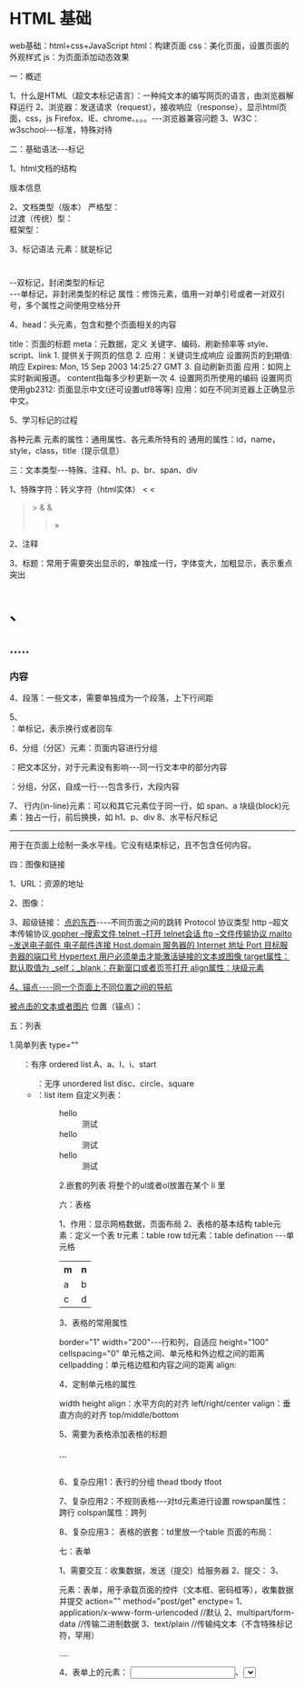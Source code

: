 HTML 基础
===
web基础：html+css+JavaScript
html：构建页面
css：美化页面，设置页面的外观样式
js：为页面添加动态效果

一：概述

1、什么是HTML（超文本标记语言）：一种纯文本的编写网页的语言，由浏览器解释运行
2、浏览器：发送请求（request），接收响应（response），显示html页面，css，js
                    Firefox、IE、chrome、。。。---浏览器兼容问题
3、W3C：w3school---标准，特殊对待


二：基础语法---标记

1、html文档的结构

版本信息
<html>
<head></head>
<body></body>
</html>

2、文档类型（版本）
严格型：<br />
过渡（传统）型：<br>
框架型：

3、标记语法
元素：就是标记
<h1></h1>--双标记，封闭类型的标记
<br/>---单标记，非封闭类型的标记
属性：修饰元素，值用一对单引号或者一对双引号，多个属性之间使用空格分开

4、head：头元素，包含和整个页面相关的内容

title：页面的标题
meta：元数据，定义 关键字、编码、刷新频率等
style、script、link
      1. 提供关于网页的信息 
        <META NAME="Generator" CONTENT="EditPlus">
        <META NAME="Author" CONTENT="daillo"> <!--获得文档的作者名称-->
        <META NAME="Keywords" CONTENT="jdbc,oracle"> <!--关键字，给搜索引擎用的，已过时-->
        <META NAME="Description" CONTENT="noting Book"> <!--对网页的描述-->
      2. 应用：关键词生成响应
        <META http-equiv="Expires" content="Mon, 15 Sep 2003 14:25:27 GMT">
          设置网页的到期值:响应 Expires: Mon, 15 Sep 2003 14:25:27 GMT
      3. 自动刷新页面
        <META http-equiv="Refresh" content="10; url=http://yourlink">
          应用：如网上实时新闻报道。 content指每多少秒更新一次
      4. 设置网页所使用的编码
        <META http-equiv="Content-Type" content="text/html; charset=gb2312">
          设置网页使用gb2312: 页面显示中文(还可设置utf8等等) 应用：如在不同浏览器上正确显示中文。

5、学习标记的过程

各种元素
元素的属性：通用属性、各元素所特有的
通用的属性：id，name，style，class，title（提示信息）
<p class="sss" >

三：文本类型---特殊、注释、h1、p、br、span、div

1、特殊字符：转义字符（html实体）
< &lt;
> &gt;
& &amp;
>> &raquo;

2、注释
<!-- 被注释掉的内容 -->

3、标题：常用于需要突出显示的，单独成一行，字体变大，加粗显示，表示重点突出

<h1>、<h2>.....
<h3 align="center/left/right">内容</h3>

4、段落：一些文本，需要单独成为一个段落，上下行间距
<p></p>

5、<br />：单标记，表示换行或者回车

6、分组（分区）元素：页面内容进行分组

<span style="color:red;font-size:20pt;"></span>：把文本区分，对于元素没有影响---同一行文本中的部分内容
<div></div>：分组，分区，自成一行---包含多行，大段内容

7、 行内(in-line)元素：可以和其它元素位于同一行，如 span、a
          块级(block)元素：独占一行，前后换换，如 h1、p、div
8、水平标尺标记 <HR> 用于在页面上绘制一条水平线。它没有结束标记，且不包含任何内容。


四：图像和链接

1、URL：资源的地址

2、图像：<img src="" />

3、超级链接： <a href="protocol://host.domain:port/path/filename" target="_blank">点的东西</a>----不同页面之间的跳转
    Protocol 协议类型 
       http –超文本传输协议<a href="http://127.0.0.1:8080/shopcart/index.html">
       gopher –搜索文件
       telnet –打开 telnet会话
       ftp –文件传输协议
       mailto –发送电子邮件 <A HREF="mailto:daillow@gmail.com">电子邮件连接
    Host.domain 服务器的 Internet 地址
    Port 目标服务器的端口号
    Hypertext 用户必须单击才能激活链接的文本或图像
    target属性：默认取值为 _self；_blank：在新窗口或者页签打开
    align属性：块级元素

4、锚点----同一个页面上不同位置之间的导航

被点击的<a href=“#t1/t2”>文本或者图片</a>
位置（锚点）：<a name="t1"></a>
<a name="t2"></a>


五：列表

1.简单列表
type=""
<ol>：有序 ordered list
    A、a、l、i、start  
<ul>：无序 unordered list
    disc、circle、square
<li>：list item
自定义列表：<dl><dt><dd>
    <dl>
               <dt>hello</dt>
                    <dd>测试</dd>
               <dt>hello</dt>
                    <dd>测试</dd>
               <dt>hello</dt>
                    <dd>测试</dd>
    </dl>

2.嵌套的列表
将整个的ul或者ol放置在某个 li 里

六：表格

1、作用：显示网格数据，页面布局
2、表格的基本结构
table元素：定义一个表
tr元素：table row
td元素：table defination ---单元格
<table>
<tr>
<th>m</th>
 <th>n</th>
<tr>
<td>a</td>
<td>b</td>
</tr>
<tr>
<td>c</td>
<td>d</td>
</tr>
</table>

3、表格的常用属性

border="1"
width="200"---行和列，自适应
height="100"
cellspacing="0" 单元格之间、单元格和外边框之间的距离
cellpadding：单元格边框和内容之间的距离
align:

4、定制单元格的属性

width
height
align：水平方向的对齐 left/right/center
valign：垂直方向的对齐 top/middle/bottom

5、需要为表格添加表格的标题
<table>
<caption>...</caption>
</table>


6、复杂应用1：表行的分组
thead
tbody
tfoot


7、复杂应用2：不规则表格---对td元素进行设置
rowspan属性：跨行
colspan属性：跨列

<td rowspan=""
<td colspan=""


8、复杂应用3：
表格的嵌套：td里放一个table
页面的布局：


七：表单

1、需要交互：收集数据，发送（提交）给服务器
2、提交：
3、<form>元素：表单，用于承载页面的控件（文本框、密码框等），收集数据并提交
action=""
method="post/get"
enctype=
  1、application/x-www-form-urlencoded  //默认
  2、multipart/form-data  //传输二进制数据
  3、text/plain  //传输纯文本（不含特殊标记符，罕用）
<form action="a.jsp" method="post">
....
</form>

4、表单上的元素：
    <input>、<select>、<textarea>
    <label>控制标签
    <fieldset>定义域
    <legend>域的标题
    <select>选择列表
    <optgroup>选项组
    <option>下拉列表选项
    <button>
5、input 元素：输入框
type="text"：单行文本框
type="password"：密码框，使用掩码来显示文本
type="radio"：单选框
type="checkbox"：多选框
type="submit"：提交按钮
type="reset"：重置按钮
type="file"：文件选择框
type="hidden"：隐藏域，页面上不显示----用来记载那些不需要在页面上显示的关键数据，比如id、页码

5、input元素的属性
value：定义值
name：
定义了name属性的控件，value发生提交
为单选框，将多个单选框分为一组，实现互斥的效果
readonly：只读
checked：开关
maxlength

6、label元素：将文本和其它控件关联起来
for属性的值等于某个元素的id的值

7、select：下拉选择框、列表选择框（size=""）
        option元素：选项
属性：value，selected（默认被选中）


8、textarea：多行文本框

9、   fieldset：将控件分组，主要用于页面显示效果
        legend：定义组的提示标题信息
框架(frame) //现在已经不使用
框架将 Web 浏览器分成多个不同的区域，每个区域都可以显示独立、可滚动的页面。达到多个视图的效果。
框架集标签：<frameset>
常用标签：noresize固定框架大小 cols列 rows行
    <FRAMESET Rows Cols> 创建框架。 Rows分行；Cols分列。行列都分窗口时需要嵌套
    <frameset cols="20%,*,20%"> 分割左中右三个框架；将左边和右边框架分割大小为20%；其余的自动调整
    <frameset rows="20%,*"> 上下分割,将上面框架分割大小为20%；下面框架的大小浏览器会自动调整
    <FRAME src="x.html"> 在 FRAMESET 元素内指定单个框架。 属性有Name、Src、Noresize、
        Scrolling=yes|no、 Frameborder、Marginwidth、Marginheight
    <NOFRAMES> 对那些不支持 FRAMESET 的浏览器使用的 HTML。 定义不出现分割窗口的文字
    内联框架：<IFRAME src="xxx.html"> 内嵌框架，不需要 frameset ，随处可用。
        属性:Name,Width,Height,scrolling=auto,frameborder



HTML 语法大全！ 

********* HTML 对象(Object) ************ 

<!DOCTYPE> 指定了 HTML 文档遵循的文档类型定义(DTD)。 
<!-- ... --> 批注 
<a> 标明超链接的起始或目的位置。 
<A HREF TARGET> 指定超级链接的分割窗口 
<A HREF=#锚的名称> 指定锚名称的超级链接 
<A HREF> 指定超级链接 
<A NAME=锚的名称> 被连结点的名称 
<acronym> 标明缩写词。 
<address> 特定信息，如地址、签名、作者、此文档的原创者。 
<applet> 在页面上放置可执行内容。 
<area> 定义一个客户端图像映射中一个超级链接区域的形状、坐标和关联 URL。 
<attribute> 以对象的形式代表了 HTML 元素的标签属性或属性。 
<B> 指定文本应以粗体渲染。 
<base> 指定一个显示 URL 用于解析对于外部源的链接和引用，如图像和样式表。 
<baseFont> 设置渲染文本时作为缺省字体的基础字体值。 
<bdo> 允许作者为选定文本片断禁用双向法则。 
<bgSound SRC> 允许页面带有背景声音或创建音轨。 
<big> 指定内含文本要以比当前字体稍大的字体显示。 
<BLINK> 闪烁的文字 
<blockquote> 显示文档中的引用文本。用于较长的引用且显示为缩进式段落。 
<body> 指定文档主体的开始和结束。 
<br> 插入一个换行符。 
<button> 按钮。与<input type="submit">效果相同，而不是<input type="button"> 
<caption> 指定表格的简要描述。 设定表格标题 
<CENTER> 向中对齐 
<cite> 用斜体显示标明引言。 
<clientInformation> 包含关于 Web 浏览器的信息。 
<clipboardData> 提供了对于预定义的剪贴板格式的访问，以便在编辑操作中使用。 
<code> 指定代码范例。 用于列出一段程序代码 
<col> 指定基于列的表格缺省属性。 
<colGroup> 指定表格中一列或一组列的缺省属性。 
<comment> 加上不可见的注释。 
<currentStyle> 代表了在全局样式表、内嵌样式和 HTML 标签属性中指定的对象格式和样式。 
<custom> 代表了一个用户自定义元素。 
<dataTransfer> 提供了对于预定义的剪贴板格式的访问，以便在拖曳操作中使用。 
<dd> 在定义列表中表明定义。定义通常在定义列表中缩进。 设定定义列表的项目解说 
<defaults> 编程设定元素行为的缺省属性。 
<del> 表明文本已经从文档中删除。 
<dfn> 表明术语的定义实例。 显示"定义"文字 
<dir> 引起目录列表。 列表文字卷标 
<div> 指定渲染 HTML 的容器。 文本块标志，可以定义跨段落的内容块 
<dl> 引起定义列表。 设定定义列表的卷标 
<document> 代表给定浏览器窗口中的 HTML 文档。 
<dt> 在定义列表中表明定义术语。 设定定义列表的项目 
<em> 强调文本，通常以斜体渲染。 
<embed> 允许嵌入任何文档。 
<event> 代表事件状态，如事件发生的元素，键盘状态，鼠标位置和鼠标按钮状态。 
<external> 允许访问由 Microsoft? Internet Explorer 浏览器组件宿主应用程序提供的附加对象模型。 
<fieldSet> 在字段集包含的文本和其它元素外面绘制一个方框。 
<font> 指定用于渲染所包含文本的新字体(face)、大小和颜色。 
<form action=> 指定所包含控件在表单中起作用。(ACTION 设定互动式窗体的处理方式；METHOD 设定资料传送方式) 
<frame> 在 FRAMESET 元素内指定单个框架。 
<frame MARGINHEIGHT> 设定窗口的上下边界 
<frame MARGINWIDTH> 设定窗口的左右边界 
<frame NAME> 为分割窗口命名 
<frame NORESIZE> 锁住分割窗口的大小 
<frame SCROLLING> 设定分割窗口的滚动条 
<frame SRC> 将 HTML 文件加入窗口 
<frameSet> 指定一个框架集，用于组织多个框架和嵌套框架集。 
(COLS将窗口分割成左右的子窗口；ROWS将窗口分割成上下的子窗口) 
<H1>~<H6> 标题标记，可显示六种大小的标题(1最大，6最小) 
<head> 提供了关于文档的无序信息集合。 标示文件信息 
<history> 包含了用户已浏览的 URL 的信息。 
<hn> 以标题样式渲染文本。 
<hr> 绘制水平线。 (有属性noshade; size,width,color,align；没结束标志) 
<html> 表明文档包含 HTML 元素。 
<HTML 注释> 避免任何内含文本或 HTML 源代码被处理并在浏览器窗口中显示。 
<i> 指定文本应以斜体渲染，若可用的话。 
<iframe> 创建内嵌浮动框架。 
<img> 在文档中嵌入图像或视频剪辑。 
<IMG ALT> 为你的图形影像加注(还有属性ALIGN,WIDTH,) 
<IMG DYNSRC LOOP> 加入影片 
<IMG HSPACE> 插入图片并预设图形的左右边界 
<IMG LOWSRC> 预载图片功能 
<IMG SRC BORDER> 设定图片边界 
<IMG SRC> 插入图片 
<IMG VSPACE> 插入图片并预设图形的上下边界 
<implementation> 包含了关于对象支持的模块信息。 
<IMPORT> 从元素行为中导入标签定义。 
<INPUT TYPE NAME value> 创建各种表单输入控件。 在窗体中加入输入字段 
<input type=button> 创建按钮控件。 
<input type=checkbox> 创建复选框控件。 
<input type=file> 创建文件上载控件，该控件带有一个文本框和一个浏览按钮。 
<input type=hidden> 传输关于客户/服务器交互的状态信息。 
<input type=image> 创建一个图像控件，该控件单击后将导致表单立即被提交。 
<input type=password> 创建与 type=text 类似的单行文本输入控件，不过其中并不显示用户输入的内容。 
<input type=radio> 创建单选钮控件。 
<input type=reset> 创建一个按钮，该按钮单击后将重置表单控件为其缺省值。 
<input type=submit> 创建一个按钮，该按钮单击后将提交表单。 
<input type=text> 创建一个单行的文本输入控件。 
<ins> 指定被插入到文档中的文本。 
<isIndex> 使浏览器显示一个对话框，提示用户输入单行文本。 定义查询、搜索用 
<kbd> 以固定宽度和字体渲染文本。 
<label> 为页面上的其它元素指定标签。 
<legend> 在 fieldSet 对象绘制的方框内插入一个标题。 
<LI TYPE="square"> 引起列表中的一个项目。 
<link> 允许当前文档和外部文档之间建立连接。 
<listing> 以固定字体渲染文本。 
<location> 包含关于当前 URL 的信息。 
<map> 包含客户端图像映射的坐标数据。 
<marquee> 创建一个滚动的文本字幕。 跑马灯效果 
<menu> 创建一个项目的无序列表。 条列文字卷标 
<meta> 向服务器和客户端传达关于文档的隐藏信息。 
<META NAME="REFRESH" CONTENT URL> 自动更新文件内容 
<MULTIPLE> 可同时选择多项的列表栏 
<namespace> 向文档中动态导入一个元素行为。 
<navigator> 包含关于 Web 浏览器的信息。 
<nextID> 创建编辑软件可以读取的唯一标识符。 
<noBR> 不换行渲染文本。 
<noFrames> 包含对于那些不支持 FRAMESET 元素的浏览器使用的 HTML。 定义不出现分割窗口的文字 
<noScript> 指定要在不支持脚本的浏览器显示的 HTML。 
<object> 向 HTML 页面中插入对象。 
<OL TYPE="a/A/i/I"> 绘制文本的编号列表。 
(内嵌<li>)(指定符号a/A用字母标顺序，i/I用希腊字母标示顺序，填数字可用数字标示) 
<optGroup> 允许作者对 select 元素中的选项进行逻辑分组。 
<option> 引起 SELECT 元素中的一个选项。 
<p> 引起一段。 
<page> 代表 styleSheet 中的一条 @page 规则。 
<param> 设置 APPLET、EMBED 或 OBJECT 元素的属性初始值。 
<PERSON> 显示人名 
<plainText> 以固定和宽度字体渲染文本，不处理标签。 
<popup> 一种特殊的顶层窗口，主要用于出现在应用程序主窗口之外的对话框、消息框和其它临时窗口。 
<pre> 以固定宽度和字体渲染文本。使文本原样显示(不被解释) 
<q> 分离文本中的引语。 
<rt> 指明 RUBY 元素的注音文本。 
<ruby> 指明要放置在文本串之上或内嵌的注解或发音指南。 
<rule> 代表了层叠样式表(CSS)中由选择符和一个或多个声明组成的的样式。 
<runtimeStyle> 代表了居于全局样式表、内嵌样式和 HTML 标签属性指定的格式和样式之上的对象的格式和样式 
<s> 以删除线字体渲染文本。 
<samp> 指定代码范例。 用于引用字 
<screen> 包含关于客户屏幕和渲染能力的信息。 
<script> 为脚本指定由脚本引擎解释的脚本。 
<select> 引起列表框或下拉框。 
<selection> 代表了当前激活选中区，即高亮文本块，和/或文档中用户可执行某些操作的其它元素。 
<small> 指定内含文本要以比当前字体稍小的字体显示。 
<span> 指定内嵌文本容器。 
<strike> 以删除线字体渲染文本。 文字加横线 
<strong> 以粗体渲染文本。 用于加强语气 
<style> 代表了给定元素所有可能的内嵌样式的当前设置。 
<style> 指定页面的样式表。 
<styleSheet> 代表了文档中单一的样式表。 
<sub> 指定内含文本要以下标的形式显示，通常比当前字体稍小。 (subscript['s?bskript]的缩写) 
<sup> 指定内含文本要以上标的形式显示，通常比当前字体稍小。(superscript 的缩写) 
<table> 指定所含内容要组织成行列的表格。 产生表格的卷标(还有属性WIDTH,HEIGHT) 
<TABLE BORDER=n> 调整表格的宽线高度 
<TABLE CELLPADDING> 调整数据域位之边界 
<TABLE CELLSPACING> 调整表格线的宽度 
<tBody> 指明行作为表格主体。 
<td> 指定表格中的单元格。 (还有属性ALIGN,BGCOLOR,WIDTH,) 
<TD COLSPAN ROWSPAN> 表格字段的合并 
<TD NOWRAP> 设定表格字段不换行 
<TD VALIGN> 调整表格字段之上下对齐 
<textArea NAME ROWS COLS> 指定多行文本输入控件。 
<TEXTAREA WRAP> 决定文字输入栏是自动否换行 
<TextNode> 将文本字符串代表为文档层次中的结点。 
<TextRange> 代表 HTML 元素中的文本。 
<TextRectangle> 指定包含元素或 TextRange 对象中一行文本的矩形。 
<tFoot> 指明行作为表尾。 
<th> 指定标题列。标题列将在单元格中居中并以粗体显示。 定义表格的标头字段(也占一表格) 
<tHead> 指明行作为表头。 
<title> 包含文档的标题。 
<tr> 指定表格中的一行。 
<tt> 以固定宽度和字体渲染文本。 
<u> 带下划线渲染文本。 文字加底线 
<UL TYPE="disc/circle/square"> 绘制文本的项目符号列表。 (内嵌<li>) 
<userProfile> 提供了允许脚本对用户配置信息请求读取访问并执行读取操作的方法。 
<var> 定义编程变量。通常以斜体渲染。 
<wbr> 向一块 NOBR 文本中插入软换行。 
<window> 代表浏览器中一个打开的窗口。 
<xml> 在 HTML 页面上定义一个 XML 数据岛。 
<xmp> 以固定宽度字体渲染作为示例的字体。 
<对话框帮助协助程序> 提供对颜色对话框及块格式化和字体集合的访问。 





********** 常用元素分类 ************* 

<!>字体效果 
<b> 粗体字 
<CODE> 用于显示编程代码 
<CITE> 用于引用 
<strong> 粗体字(强调) 
<i> 斜体字 
<em> 斜体字(强调) 
<dfn> 斜体字(表示定义) 
<u> 底线 
<ins> 底线(表示插入文字) 
<strike> 横线 
<s> 删除线 
<del> 删除线(表示删除) 
<kbd> 键盘文字 
<tt> 固定宽度的字体 
<xmp> 固定宽度字体(在文件中空白、换行、定位功能有效) 
<plaintext> 固定宽度字体(不执行标记符号) 
<listing> 固定宽度小字体 
<font> 字体(可设置size和color,face字体,) 
<font style =font-size:100 px;font-family:宋体> 设置大小 

<!>区断标记 
<hr>水平线(有属性size,width,color) 
<br>(换行；只需写这一个，不用结束符) 
<nobr> 不换行 
<p> 段落 
<center> 置中 

<!>连结格式 
<base href=地址>(预设好连结路径) 
<a name=锚的名称> 被连结点的名称(锚：链接到文本的特定位置) 
<a href=#锚的名称> 指定锚名称的超级链接(不同文件则需要路径，如：<a href=15.html#c1>) 
<a href="静夜思.html">静夜思</a>相对超链接，只在同一文件夹下可用(也可用绝对路径；文件名区分大小写) 
<a href="http://www.163.com">163网站</a>绝对超链接，链接到互联网的任意位置 
<a href=地址 target=_blank> 
target= _blank:另开新窗口； _top:在本窗口链接；target=页框名:在指定页框连结 

<!>贴图/音乐 
<img src=图片地址>贴图(还有属性border,width和height) 
<img src=图片地址 alt=提示文字> alt 设定图片提示文字，当图片无法正常显示的时候显示出alt的内容 
<bgsound src=MID 音乐文件地址>背景音乐设定 
<EMBED ALIGN=CENTER SRC= "\path\file name" AUTOSTART= "TRUE" >插音频、视频 

<!>表格语法 
<table>表格(还有属性align,width,height) 
<table background=图片路径> 背景图片的 URL=就是路径网址 
<table border=边框大小 bordercolor=颜色码> 
border表边框大小(使用数字)；bordercolor设定表格边框的颜色 
<table bordercolorlight=颜色码 bordercolordark=颜色码> 分别设定表格暗边框的颜色，和亮边框的颜色 
<table cellpadding=参数 cellspacing=参数> 
cellpadding指内容与网格线的间距；cellspacing网格线与网格线的间距 
<table cols=参数> 指定表格的栏数 
<table frame=参数> 设定表格外框线的显示方式 
<TR> 定义表格一行 
<td colspan=参数> 指定储存格合并栏的栏数(使用数字) 
<td rowspan=参数> 指定储存格合并列的列数(使用数字) 

<!> 跑马灯 
<marquee>普通卷动 
<marquee behavior=slide>滑动 
<marquee behavior=scroll>预设卷动 
<marquee behavior=alternate>来回卷动 
<marquee direction=down>向下卷动 
<marquee direction=up>向上卷动 
<marquee direction=right>向右卷动 
<marquee direction=left>向左卷动 
<marquee loop=2>卷动次数 
<marquee scrollamount=30>设定卷动距离 
<marquee scrolldelay=300>设定卷动时间 
<marquee id=rainbow onmouseover=rainbow.stop() onmouseout=rainbow.start()>鼠标控制 



***** 常用属性，(值的标准写法该用双引号引起来) ***** 
align="center" 设定水平对齐方式(有right,left,center) 
bgcolor=FF0000 设定背景颜色 
color=00ff00 设定颜色；可写颜色代号 "#0480F3"，也可以写颜色名称 "blue" 
height=30 设定高度(设数值表固定尺寸，还可设百分数，如"30%"，按窗口的比例自动调节) 
size=1 设定大小 
style=background-color:red 指定样式 (还有height;font-size) 
TARGET=_blank (参数：窗口或框架名,_blank,_media,_parent,_search,_self,_top) 
设置要显示于哪个窗口或框架。 
Valign = 类似align,设置垂直对齐方式(top,middle,bottom) 
width=180 设定宽度(还可设百分数) 


*****标签属性/属性***** 
!important 增加特定规则的重要性。 
:active 设置当链接处于激活状态时 a 元素的样式。 
:first-letter 在对象的第一个字符上应用一个或多个样式。 
:first-line 在对象的第一行上应用一个或多个样式。 
:hover 设置当用户将鼠标指针悬停在链接上时 a 元素的样式。 
:link 设置当链接最近没有访问过时 a 元素的样式。 
:visited 设置当链接最近访问过时 a 元素的样式。 
@charset 设置外部样式表的字符集。 
@font-face 设置要嵌入 HTML 文档的字体。 
@import 导入一个外部样式表。 
@media 设置 styleSheet 对象中一组规则的媒体类型。 
@page 设置 styleSheet 中页面框的尺寸、方向和边距。 
abbr 设置或获取对象的缩写文本。 
accelerator 设置或获取表明对象是否包含快捷键的字符串。 
accept 设置或获取以逗号分隔的内容类型列表。 
acceptCharset 设置或获取处理表单的服务器必须接受的输入数据所用的字符编码方式列表。 
accessKey 设置或获取对象的快捷键。 
action 设置或获取表单内容要发送处理的 URL。 
activeElement 获取当父 document 拥有焦点时获得焦点的对象。 
additive 设置或获取表明动画是否附加到其它动画的值。 
align 设置或获取对象的水平对齐方式。设定(有right,left,center) 
aLink 设置或获取元素中所有激活链接的颜色。 
alinkColor 设置或获取元素中所有激活链接的颜色。 
allowTransparency 设置或获取对象是否可为透明。 
alt 设置或获取用于替代图像的文本。 
altHTML 设置可选的若对象装载失败时要执行的替换 HTML 脚本。 
altKey 设置或获取 Alt 键的状态。 
altLeft 设置或获取左 Alt 键的状态。 
appCodeName 获取浏览器的代码名称。 
APPLICATION 表明对象的内容是否为 HTML 应用程序(HTA)，从而免除浏览器的安全模型。 
appMinorVersion 获取应用程序的次版本值。 
appName 获取浏览器的名称。 
appVersion 获取浏览器运行的平台和版本。 
archive 设置或获取可用于实现对象的你自己的 archive 功能的字符串。 
ATOMICSELECTION 指定元素及其内容是否必须以一不可见单位统一选择。 
autocomplete 设置或获取对象的自动完成状态。 
availHeight 获取系统屏幕的工作区域高度，排除 Microsoft? Windows? 任务栏。 
availWidth 获取系统屏幕的工作区域宽度，排除 Windows 任务栏。 
axis 设置或获取以逗号分隔的与对象关联的概念分类列表。 
background 设置或获取对象最多五个独立的背景属性。设置或获取对象中文本和图像后平铺的背景图片。 
backgroundAttachment 设置或获取背景图像如何附加到文档内的对象中。 
backgroundColor 设置或获取对象内容后的颜色。 
backgroundImage 设置或获取对象的背景图像。 
backgroundPosition 设置或获取对象背景的位置。 
backgroundPositionX 设置或获取 backgroundPosition 属性的 x 坐标。 
backgroundPositionY 设置或获取 backgroundPosition 属性的 y 坐标。 
backgroundRepeat 设置或获取对象的 backgroundImage 属性如何平铺。 
balance 设置或获取表明背景声音的音量如何分配在左右扬声器的值。 
Banner 使用 event 对象获取高级流重定向器(ASX)文件中项目的 Banner 内容。 
BannerAbstract 获取 ASX 文件项的 BannerAbstract 内容。 
BaseHref 获取可找到对象标签的 URL 字符串。这通常是对象所在文档的 href，或者由 base 元素设置的值。 
behavior 设置或获取文本如何在字幕中滚动。 
behavior 设置或获取 DHTML 行为的位置。 
bgColor 不推荐。设置或获取对象后面的背景颜色。设置或获取表明对象后面的背景颜色的值。 
bgProperties 设置或获取背景图片的属性。 
blockDirection 获取表明块元素内容的绕排方向的值，是由左至右，还是由右至左。 
border 设置或获取绘制对象周围边框的属性。设置或获取绘制对象周围边框的宽度。 
borderBottom 设置或获取对象下边框的属性。 
borderBottomColor 设置或获取对象下边框的颜色。 
borderBottomStyle 设置或获取对象下边框的样式。 
borderBottomWidth 设置或获取对象下边框的宽度。 
borderCollapse 设置或获取表明表格行和单元格边框是组合为单一边框还是像标准 HTML 那样分离。 
borderColor 设置或获取对象的边框颜色。 
borderColorDark 设置或获取用于绘制对象 3D 边框的两种颜色的一种。 
borderColorLight 设置或获取用于绘制对象 3D 边框的两种颜色的一种。 
borderLeft 设置或获取对象左边框的属性。 
borderLeftColor 设置或获取对象左边框的颜色。 
borderLeftStyle 设置或获取对象左边框的样式。 
borderLeftWidth 设置或获取对象左边框的宽度。 
borderRight 设置或获取对象右边框的属性。 
borderRightColor 设置或获取对象右边框的颜色。 
borderRightStyle 设置或获取对象右边框的样式。 
borderRightWidth 设置或获取对象右边框的宽度。 
borderStyle 设置或获取对象上下左右边框的样式。 
borderTop 设置或获取对象上边框的属性。 
borderTopColor 设置或获取对象上边框的颜色。 
borderTopStyle 设置或获取对象上边框的样式。 
borderTopWidth 设置或获取对象上边框的宽度。 
borderWidth 设置或获取对象上下左右边框的宽度。 
bottom 设置或获取围绕对象内容的矩形下边坐标。设置或获取对象相对于文档层次中下个定位对象的底部的位置。 
bottomMargin 设置或获取整个页面主体的底部边距。 
boundingHeight 获取绑定 TextRange 对象的矩形的高度。 
boundingLeft 获取绑定 TextRange 对象的矩形左边缘和包含 TextRange 对象的左侧之间的距离。 
boundingTop 获取绑定 TextRange 对象的上边缘和包含 TextRange 对象的顶边之间的距离。 
boundingWidth 获取绑定 TextRange 对象的矩形的宽度。 
browserLanguage 获取浏览器的当前语言。 
bufferDepth 设置或获取用于画面外位图缓冲颜色的每像素位数。 
button 设置或获取用户所按的鼠标按钮。 
cancelBubble 设置或获取当前事件是否要在事件句柄中向上冒泡。 
canHaveChildren 获取表明对象是否可以包含子对象的值。 
canHaveHTML 获取表明对象是否可以包含丰富的 HTML 标签的值。 
caption 获取表格的 caption 对象。 
cellIndex 获取对象于所在行的 cells 集合中的位置。 
cellPadding 设置或获取介于单元格边框和单元格内容之间的空间总量。 
cellSpacing 设置或获取表格中单元格之间的空间总量。 
ch 设置或获取可用于实现对象的你自己的 ch 功能的字符串。 
charset 设置或获取用于解码对象的字符集。 
checked 设置或获取复选框或单选钮的状态。 
chOff 设置或获取可用于实现对象的你自己的 chOff 功能的字符串。 
cite 设置或获取关于 对象的参考信息。 
classid 设置或获取对象的类标识符。 
className 设置或获取对象的类。 
clear 设置或获取对象是否允许在其左侧、右侧或两边放置浮动对象，以防下段文本显示在浮动对象上。 
clientHeight 获取对象的高度，不计算任何边距、边框、滚动条，但包括该对象的补白。 
clientLeft 获取 offsetLeft 属性和客户区域的实际左边之间的距离。 
clientTop 获取 offsetTop 属性和客户区域的实际顶端之间的距离。 
clientWidth 获取对象的宽度，不计算任何边距、边框、滚动条，但包括该对象的补白。 
clientX 设置或获取鼠标指针位置相对于窗口客户区域的 x 坐标，其中客户区域不包括窗口自身的控件和滚动条。 
clientY 设置或获取鼠标指针位置相对于窗口客户区域的 y 坐标，其中客户区域不包括窗口自身的控件和滚动条。 
clip 设置或获取定位对象的哪个部分可见。 
clipBottom 获取对象剪裁区域的底边坐标。 
clipLeft 获取对象剪裁区域的左边坐标。 
clipRight 获取对象剪裁区域的右边坐标。 
clipTop 获取对象剪裁区域的顶边坐标。 
closed 获取引用窗口是否已关闭。 
code 设置或获取包含已编译的 Java 类的文件的 URL。 
codeBase 设置或获取组件的 URL。 
codeType 设置或获取于对相关联代码的 Internet 媒体类型。 
color 设置或获取对象的颜色。 
colorDepth 获取用于目标设置或缓冲区的颜色每像素位数。 
cols 设置或获取表格的列数。设置或获取对象的框架宽度。 
colSpan 设置或获取对象应该跨越的表格列数。 
compact 设置或获取表明列表是否应该通过删除列表对象间的额外空白来压缩的 Boolean 值。 
compatMode 设置或获取表明此对象是否应用标准兼容模式的值。 
complete 获取对象是否已完全装入。 
content 设置或获取与 HTTP-EQUIV 或 NAME 关联的资源信息。 
contentEditable 设置或获取表明用户是否可编辑对象内容的字符串。 
contentOverflow 获取表明文档处理当前 LayoutRect 对象后是否包含附加的内容。 
contentWindow 获取指定的 frame 或 iframe 的 window 对象。 
cookie 设置或获取 cookie 的字符串值。 
cookieEnabled 获取客户端的永久 cookie 是否在浏览器中启用。永久 cookie 是储存在客户端计算机上的。 
coords 设置或获取对象的坐标。 
Count 获取可用块格式化标签的数量。 
cpuClass 获取指示 CPU 等级的字符串。 
cssText 设置或获取样式规则的永久表述。 
ctrlKey 设置或获取 Ctrl 键的状态。 
ctrlLeft 设置或获取左 Ctrl 键的状态。 
cursor 设置或获取当鼠标指针指向对象时所使用的鼠标指针。 
data 设置或获取引用对象数据的 URL。设置或获取 TextNode 对象的值。 
DATAFLD 设置用于数据绑定的给定数据源的字段。设置或获取 dataSrc 属性，oncellchange 事件的字段。 
dataFormatAs 设置或获取如何渲染提供给对象的数据为文本或 HTML。 
dataPageSize 设置或获取绑定到数据源的表格中显示的记录数。 
dataSrc 设置或获取用于数据绑定的数据源。 
dateTime 设置或获取修改对象的日期和时间。 
declare 设置或获取可用于实现对象的你自己的 declare 功能的字符串。 
defaultCharset 从当前的区域语言中获取缺省字符集。 
defaultChecked 设置或获取复选框或单选钮的状态。 
defaultSelected 设置或获取选项的状态。 
defaultStatus 设置或获取要在窗口底部的状态栏上显示的缺省信息。 
defaultValue 设置或获取对象的初始内容。 
defer 设置或获取脚本的状态。 
designMode 设置或获取表明文档是否可被编辑的值。 
deviceYDPI 设置或获取系统屏幕水平或垂直每英寸点数(DPI)的数值。 
dialogArguments 设置或获取传递给模式对话框窗口的变量或变量数组。 
dialogHeight 设置或获取模式对话框的高度。 
dialogLeft 设置或获取模式对话框的左坐标。 
dialogTop 设置或获取模式对话框的顶坐标。 
dialogWidth 设置或获取模式对话框的宽度。 
dir 设置或获取对象的阅读顺序。 
direction 设置或获取文本滚动的方向。设置或获取对象的阅读顺序。 
disabled 设置或获取控件的状态。设置或获取是否已为对象应用样式表。获取表明用户是否可与该对象交互的值。 
disabled 设置或获取可用于实现对象的你自己的 disabled 功能的字符串。 
display 设置或获取对象是否要显示。 
doctype 获取与当前文档关联的文档类型声明。 
document 获取给定弹出窗口中的 HTML 文档。 
documentElement 获取对文档根结点的引用。 
domain 设置或获取文档的安全域名。 
dropEffect 设置或获取拖曳操作的类型和要显示的光标类型。 
dynsrc 设置或获取要在窗口中显示的视频剪辑或 VRML 世界。 
effectAllowed 设置或获取数据传送操作可应用于该对象的源元素。 
encoding 设置或获取表单的 MIME 编码。 
enctype 设置或获取表单的多用途网际邮件扩展(MIME)编码。 
event 设置或获取脚本编写用于的事件。 
expando 设置或获取表明是否可对象内创建任意变量的值。 
face 设置或获取当前的字样家族。 
fgColor 设置或获取文档的前景(文本)颜色。 
FieldDelim 指定用于标明数据字段结束的字符。 
fileCreatedDate 获取文件创建的日期。 
fileModifiedDate 获取文件上次修改的日期。 
fileSize 获取文件大小。 
fileUpdatedDate 获取文件上次更新的日期。 
filter 设置或获取应用于对象的滤镜或滤镜集合。 
firstChild 获取对象的 childNodes 集合的第一个子对象的引用。 
font 设置或获取对象最多六个独立的字体属性。 
fontFamily 设置或获取对象文本所使用的字体名称。 
fontSize 设置或获取对象文本使用的字体大小。 
fontSmoothingEnabled 获取用户是否在控制面板的显示设置中启用了圆整屏幕字体边角的选项。 
fontStyle 设置或获取对象的字体样式，如斜体、常规或倾斜。 
fontVariant 设置或获取对象文本是否以小型大写字母显示。 
fontWeight 设置或获取对象的字体宽度。 
form 获取对象所嵌入的表单的引用。 
frame 设置或获取表格周围的边框显示的方式。 
frameBorder 设置或获取是否显示框架的边框。 
frameElement 获取 frame 或 iframe 对象所在父文档的窗口。 
frameSpacing 设置或获取框架间附加空间总量。 
fromElement 设置或获取事件发生时激活或鼠标将要离开的对象。 
galleryImg 设置或获取对于当前图像我的图片支持图像工具栏是否可见。 
hash 设置或获取 href 属性中在井号“#”后面的分段。 
hasLayout 获取表明对象是否有布局的值。 
headers 设置或获取为对象提供信息的标题单元格。 
height 设置或获取对象的高度。 
hidden 设置或获取表明嵌入对象是否可见的值。 
hideFocus 设置或获取表明对象是否显式标明焦点的值。 
host 设置或获取 location 或 URL 的 hostname 和 port 号码。 
hostname 设置或获取 location 或 URL 的主机名称部分。 
href 设置或获取目标 URL 或锚点。 
hreflang 设置或获取对象的语言代码。 
hspace 设置或获取对象的水平边距。 
htmlFor 设置或获取绑定到事件脚本的对象。设置或获取给定标签对象指定到的对象。 
htmlText 获取 HTML 源文件为合法的 HTML 片段。 
httpEquiv 设置或获取用于将 META 标签的内容绑定到 HTTP 响应头的信息。 
id 获取标识对象的字符串。 
imeMode 设置或获取输入方法编辑器(IME)的状态。 
implementation 获取当前文档的 implementation 对象。 
indeterminate 设置或获取用户是否已经更改了复选框的状态。 
index 设置或获取列表框中选项的依序位置。 
innerHTML 设置或获取位于对象起始和结束标签内的 HTML。 
innerText 设置或获取位于对象起始和结束标签内的文本。 
isContentEditable 获取表明用户是否可编辑对象内容的值。 
isDisabled 获取表明用户是否可与该对象交互的值。 
isMap 设置或获取图像是否为服务器端图像映射。 
isMultiLine 获取表明对象的内容是包含一行还是多行的值。 
isOpen 获取表明弹出窗口是否已打开的值。 
isTextEdit 获取是否可使用该对象创建一个 TextRange 对象。 
keyCode 设置或获取与导致事件的按键关联的 Unicode 按键代码。 
label 设置或获取选项组的标签。设置或获取可用于实现对象的你自己的 label 功能的字符串。 
lang 设置或获取要使用的语言。 
language 设置或获取当前脚本编写用的语言。 
lastChild 获取该对象 childNodes 集合中最后一个子对象的引用。 
lastModified 获取页面上次修改的日期，若页面提供的话。 
layoutFlow 设置或获取对象内容的方向和绕排方向。 
layoutGrid 设置或获取指定文本字符版面的组合文档格线属性。 
layoutGridChar 设置或获取用于渲染元素文本内容的字符网格大小。 
layoutGridLine 设置或获取用于渲染元素文本内容的网格线值。 
layoutGridMode 设置或获取文本布局网格是否使用二维。 
layoutGridType 设置或获取用于渲染元素文本内容的网格类型。 
left 设置或获取围绕对象内容的左边坐标。 
leftMargin 设置或获取页面的整个主体的左边距，而不是缺省的边距。 
length 设置或获取集合中对象的数目。获取 TextNode 对象中的字符数目。 
letterSpacing 设置或获取对象的字符间附加空间的总和。 
lineBreak 设置或获取日本文本的换行规则。 
lineHeight 设置或获取对象两行间的距离。 
link 设置或获取对象文档链接的颜色。 
linkColor 设置或获取对象文档链接的颜色。 
listStyle 设置或获取对象最多三个独立的 listStyle 属性。 
listStyleImage 设置或获取要为对象应用的列表项目符号的图像。 
listStylePosition 设置或获取相对于对象内容如何绘制项目符号。 
listStyleType 设置或获取对象预定义的项目符号类型。 
logicalXDPI 获取系统屏幕水平每英寸点数(DPI)的常规数值。 
logicalYDPI 获取系统屏幕垂直每英寸点数(DPI)的常规数值。 
longDesc 设置或获取对象长描述的统一资源标识符(URI)。 
loop 设置或获取声音或视频剪辑激活后循环播放的次数。 
lowsrc 设置或获取要显示的较低分辨率图像。 
margin 设置或获取对象的上下左右边距。 
marginBottom 设置或获取对象的下边距宽度。 
marginHeight 设置或获取显示框架中文本之前的上下边距高度。 
marginLeft 设置或获取对象的左边距宽度。 
marginRight 设置或获取对象的右边距宽度。 
marginTop 设置或获取对象的上边距宽度。 
marginWidth 设置或获取显示框架中文本之前的左右边距宽度。 
maxLength 设置或获取用户可在文本控件中输入的最多字符数。 
media 设置或获取媒体类型。 
menuArguments 返回快捷菜单执行所在的窗口对象。 
method 设置或获取如何将表单数据发送到服务器。 
Methods 设置或获取该对象支持的 HTTP 方式清单。 
minHeight 设置或获取元素的最小高度。 
MoreInfo 通过 event 对象获取高级流重定向器(ASX)文件中项目横幅的 MoreInfo 内容。 
multiple 设置或获取表明列表中是否可选中多个项目的 Boolean 值。 
name 设置或获取对象的名称。 
nameProp 获取由对象的 href 或 src 属性指定的文件名。 
nextPage 获取打印模板中下页的位置。 
nextSibling 获取对此对象的下一个兄弟对象的引用。 
nodeName 获取特定结点类型的名称。 
nodeType 获取所需结点的类型。 
nodeValue 设置或获取结点的值。 
noHref 设置或获取在此区域内单击是否引起操作。 
noResize 设置或获取用户是否可缩放框架。 
noShade 设置或获取水平线是否要绘制 3D 阴影。 
noWrap 设置或获取浏览器是否执行自动换行。 
object 返回包含的对象。 
offscreenBuffering 设置或获取对象在对用户可见之前是否要先在屏幕外绘制。 
offsetHeight 获取对象相对于版面或由父坐标 offsetParent 属性指定的父坐标的高度。 
offsetLeft 获取对象相对于版面或由 offsetParent 属性指定的父坐标的计算左侧位置。 
offsetParent 获取定义对象 offsetTop 和 offsetLeft 属性的容器对象的引用。 
offsetTop 获取对象相对于版面或由 offsetTop 属性指定的父坐标的计算顶端位置。 
offsetWidth 获取对象相对于版面或由父坐标 offsetParent 属性指定的父坐标的宽度。 
offsetX 设置或获取鼠标指针位置相对于触发事件的对象的 x 坐标。 
offsetY 设置或获取鼠标指针位置相对于触发事件的对象的 y 坐标。 
onLine 获取表明系统是否处于全局脱机模式的值。 
opener 设置或获取创建当前窗口的窗口的引用。 
outerHTML 设置或获取对象及其内容的 HTML 形式。 
outerText 设置或获取对象的文本。 
overflow 设置或获取表明当内容超出对象高度或宽度时如何管理对象内容的值。 
overflowX 设置或获取当内容超出对象宽度时如何管理对象内容。 
overflowY 设置或获取当内容超出对象高度时如何管理对象内容。 
ownerDocument 设置或获取结点关联的 document 对象。 
owningElement 获取 HTML 层次中的下个对象。 
padding 设置或获取要在对象和其边距或若存在的边框的话就是对象和其边框之间要插入的全部空间。 
paddingBottom 设置或获取要在对象下边框和内容之间插入的空间总量。 
paddingLeft 设置或获取要在对象左边框和内容之间插入的空间总量。 
paddingRight 设置或获取要在对象右边框和内容之间插入的空间总量。 
paddingTop 设置或获取对象上边框和内容之间插入的空间总量。 
pageBreakAfter 设置或获取表明对象后发生换页的字符串。 
pageBreakBefore 设置或获取表明对象前发生换页的字符串。 
palette 获取用于嵌入文档的调色板。 
parent 获取对象层次中的父窗口。 
parentElement 获取对象层次中的父对象。 
parentNode 获取文档层次中的父对象。 
parentStyleSheet 获取导入到当前样式表的样式表。 
parentTextEdit 获取文档层次中可用于创建包含原始对象的 TextRange 的容器对象。 
parentWindow 获取容器对象所在窗口的引用。 
pathname 设置或获取对象指定的文件名或路径。 
pixelBottom 设置或获取对象的下方位置。 
pixelHeight 设置或获取对象的高度。 
pixelLeft 设置或获取对象的左侧位置。 
pixelRight 设置或获取对象的右侧位置。 
pixelTop 设置或获取对象的上方位置。 
pixelWidth 设置或获取对象的宽度。 
platform 获取用户的操作系统名称。 
pluginspage 获取用于查看嵌入文档的插件 URL。 
port 设置或获取与 URL 关联的端口号码。 
posBottom 设置或获取以 bottom 标签属性指定的单位的对象下方位置。 
posHeight 设置或获取以 height 标签属性指定的单位的对象高度。 
position 设置或获取对象所使用的定位方式。 
posLeft 设置或获取以 left 标签属性指定的单位的对象左侧位置。 
posRight 设置或获取以 right 标签属性指定的单位的对象右侧位置。 
posTop 设置或获取以 top 标签属性指定的单位的对象上方位置。 
posWidth 设置或获取以 width 标签属性指定的单位的对象宽度。 
previousSibling 获取对此对象的上一个兄弟对象的引用。 
profile 设置或获取对象的属性和及这些属性的合法值所定义的一个或多个 URI。 
propertyName 设置或获取对象上发生更改的属性名称。 
protocol 设置或获取 URL 的协议部分。 
pseudoClass 获取标识 @page 规则应用到的页面的伪类的字符串。 
qualifier 设置或获取由数据源对象提供的数据成员的名称。 
readOnly 获取规则或样式表是定义在页面上还是导入的。 
readOnly 设置或获取表明对象内容是否为只读的值。 
readyState 获取对象的当前状态。 
reason 设置或获取数据源对象的数据传输结果。 
recordNumber 获取数据集中生成对象的原始记录。 
recordset 从数据源对象设置或获取对缺省数据集的引用。 
referrer 获取将用户引入当前页面的位置 URL。 
rel 设置或获取对象和链接目的的关系。 
repeat 获取 onkeydown 事件是否正在重复。 
returnValue 设置或获取事件的返回值。 
rev 设置或获取对象和链接目的的关系。 
right 设置或获取围绕对象内容的矩形右边坐标。 
rightMargin 设置或获取页面的整个主体的右边距，而不是缺省的边距。 
rowIndex 获取对象在表格的 rows 集合中的位置。 
rows 设置或获取对象中包含的水平行数。设置或获取对象的框架高度。 
rowSpan 设置或获取单元格要跨越表格的多少行。 
rubyAlign 设置或获取由 rt 对象指定的注音文本的位置。 
rubyOverhang 设置或获取由 rt 对象指定的注音文本的位置。 
rubyPosition 设置或获取由 rt 对象指定的注音文本的位置。 
rules 设置或获取要显示哪些分隔线(内部边框)。 
saveType 当 oncontentsave 触发时获取剪贴板类型。 
scheme 设置或获取用于解释为对象指定的属性值的方案。 
scope 设置或获取对象的信息所应用的标格单元格组。 
scopeName 获取为该元素定义的命名空间。 
screenLeft 获取浏览器客户区左上角相对于屏幕左上角的 x 坐标。 
screenTop 获取浏览器客户区左上角相对于屏幕左上角的 y 坐标。 
screenX 设置或获取获取鼠标指针位置相对于用户屏幕的 x 坐标。 
screenY 设置或获取鼠标指针位置相对于用户屏幕的 y 坐标。 
scroll 设置或获取滚动是否关闭。 
scrollAmount 设置或获取介于每个字幕绘制序列之间的文本滚动像素数。 
scrollbar3dLightColor 设置或获取滚动条上滚动按钮和滚动滑块的左上颜色。 
scrollbarArrowColor 设置或获取滚动箭头标识的颜色。 
scrollbarBaseColor 设置或获取滚动条的主要颜色，其中包含滚动按钮和滚动滑块。 
scrollbarDarkShadowColor 设置或获取滚动条上滑槽的颜色。 
scrollbarFaceColor 设置或获取滚动条和滚动条的滚动箭头的颜色。 
scrollbarHighlightColor 设置或获取滚动框和滚动条滚动箭头的左上边缘颜色。 
scrollbarShadowColor 设置或获取滚动框和滚动条滚动箭头的右下边缘颜色。 
scrollbarTrackColor 设置或获取滚动条轨迹元素的颜色。 
scrollDelay 设置或获取字幕滚动的速度。 
scrollHeight 获取对象的滚动高度。 
scrolling 设置或获取框架是否可被滚动。 
scrollLeft 设置或获取位于对象左边界和窗口中目前可见内容的最左端之间的距离。 
scrollTop 设置或获取位于对象最顶端和窗口中可见内容的最顶端之间的距离。 
scrollWidth 获取对象的滚动宽度。 
search 设置或获取 href 属性中跟在问号后面的部分。 
sectionRowIndex 获取对象位于 tBody, tHead, tFoot 或 rows 集合中的位置。 
SECURITY 获取表明 frame 或 iframe 的源文件是否应用了特定的安全限制的值。 
selected 设置或获取列表框中的选项是否为缺省项目。 
selectedIndex 设置或获取选中选项位于 select 对象中的位置。 
selector 获取标识 @page 规则应用到的页的字符串。 
selectorText 获取标识相应的样式表规则应用到的元素的字符串。 
self 获取对当前窗口或框架的引用。 
shape 设置或获取对象的形状。 
shiftKey 设置或获取 Shift 键的状态。 
shiftLeft 设置或获取左 Shift 键的状态。 
size 设置或获取该对象的大小。设置或获取列表中的行数。 
sourceIndex 获取对象在源序中的依次位置，即对象出现在 document 的 all 集合中的顺序。 
span 设置或获取组中的列数。 
specified 获取是否指定了该属性。 
src 设置或获取包含有源代码或数据的外部文件的 URL。 
srcElement 设置或获取触发事件的对象。 
srcFilter 设置或获取触发 onfilterchange 事件的滤镜对象。 
srcUrn 获取触发事件的行为的统一资源名称(URN)。 
standby 设置或获取可用于实现对象的你自己的 standby 功能的字符串。 
start 设置或获取编号列表的起始编号。 
start 设置或获取视频剪辑文件应该开始播放的时间。 
status 设置或获取位于窗口底部状态栏的信息。设置或获取表明控件是否选中的值。 
STYLE 为该设置元素设置内嵌样式。 
styleFloat 设置或获取文本要绕排到对象的哪一侧。 
summary 设置或获取对象的描述和/或结构。 
systemLanguage 获取操作系统适用的缺省语言。 
tabIndex 设置或获取定义对象的 Tab 顺序的索引。 
tableLayout 设置或获取表明表格布局是否固定的字符串。 
tabStop 设置或获取元素行为是否可收到焦点并参与 Tab 序列。 
tagName 获取对象的标签名称。 
tagUrn 设置或获取在命名空间声明中指定的统一资源名称(URN)。 
target 设置或获取目标内容要显示于哪个窗口或框架。 
text 设置或获取范围内包含的文本。设置或获取对象文本的字符串形式。 
textAlign 设置或获取对象中的文本是左对齐、右对齐、居中对齐还是两端对齐。 
textAlignLast 设置或获取如何排列对象的最后一行或仅有的一行。 
textAutospace 设置或获取自动留空和文本的窄空间宽度调整。 
textDecoration 设置或获取对象中的文本是否有闪烁、删除线、上划线或下划线的样式。 
textDecorationBlink 设置或获取表明对象的 textDecoration 属性是否含有有“blink”的 Boolean 值。 
textDecorationLineThrough 设置或获取表明对象内的文本是否有删除线的 Boolean 值。 
textDecorationNone 设置或获取表明对象的 textDecoration 属性是否设置为 none 的 Boolean 值。 
textDecorationOverline 设置或获取表明对象中的文本是否有上划线的 Boolean 值。 
textDecorationUnderline 设置或获取对象中的文本是否有下划线的 Boolean 值。 
textIndent 设置或获取对象中文本的缩进。 
textJustify 设置或获取对象内的文本所使用的对齐类型。 
textKashidaSpace 设置或获取对象内文本对齐行时所使用空白扩展的 kashida 扩展的倍率。 
textOverflow 设置或获取表明是否显示省略号以表明文本溢出的值。 
textTransform 设置或获取对象中文本的渲染方式。 
textUnderlinePosition 设置或获取对象的 textDecoration 属性中设置的下划线的位置。 
tFoot 获取表格的 tFoot 对象。 
tHead 获取表格的 tHead 对象。 
title 设置或获取样式表的标题。设置或获取对象的咨询信息(工具提示)。 
toElement 设置或获取用户要将鼠标指针移动指向的对象的引用。 
top 设置或获取对象相对于文档层次中下个定位对象的上边界的位置。设置或获取围绕对象内容的上边坐标。 
topMargin 设置或获取页面的上边距。 
trueSpeed 设置或获取字幕的位置是否使用 scrollDelay 和 scrollAmount 属性计算， 
已过的实际时间来自于时钟计时。 
type 设置或获取对象的类型。设置或获取对象的 MIME 类型。获取样式表编写所用的样式表(CSS)语言。 
type 设置或获取按钮的分类和缺省行为。从 event 对象中获取事件名称。设置或获取 value 的类型。 
typeDetail 获取选中区类型的名称。 
unicodeBidi 设置或获取关于双向法则的嵌入级别。 
uniqueID 获取为对象自动生成的唯一标识符。 
units 设置或获取 embed 对象的高度和宽度单位。 
UNSELECTABLE 指定该元素不可被选中。 
updateInterval 设置或获取屏幕的更新间隔。 
URL 设置或获取当前文档的 URL。 
URLUnencoded 获取文档的 URL，去除所有字符编码。 
urn 设置或获取目标文档的 URN。 
useMap 设置或获取用于客户端图像映射的 URL，通常带有一个书签扩展(#name)。 
userAgent 获取等同于 HTTP 用户代理请求头的字符串。 
userLanguage 获取操作系统的自然语言设置。 
vAlign 设置或获取文本和其它内容在对象内的垂直方向上如何排列。 
value 设置或获取对象的值。 
valueType 设置或获取 value 标签属性的数据类型。 
vcard_name 设置或获取对象的 vCard 值，以便用于自动完成框。 
version 设置或获取管理当前文档的文档类型定义(DTD)版本。 
verticalAlign 设置或获取对象的垂直排列。 
viewInheritStyle 设置或获取表明文档片段是否继承主文档中设置的 CSS 样式的值。 
viewLink 设置或获取给主元素提供内容的 document 对象。 
viewMasterTab 设置或获取表明 viewlink 的主元素是否包含在主文档的 Tab 序列中的值。 
visibility 设置或获取对象的内容是否显示。 
vLink 设置或获取对象中已访问链接的颜色。 
vlinkColor 设置或获取用户已访问过的链接颜色。 
volume 设置或获取声音的音量设置。 
vspace 设置或获取对象的垂直边距。 
wheelDelta 设置或获取滚轮按钮滚动的距离和方向。 
whiteSpace 设置或获取对象中是否自动换行。 
width 设置或获取对象的宽度。设置或获取可用于实现对象的你自己的 width 功能的字符串。 
wordBreak 设置或获取单词内的换行行为，特别是对象中出现多语言的情况。 
wordSpacing 设置或获取对象中单词间的附加空间总量。 
wordWrap 设置或获取当内容超过其容器边界时是否断词。 
wrap 设置或获取如何处理对象中的自动换行。 
writingMode 设置或获取对象内容的方向和绕排。 
x 设置或获取鼠标指针位置相对于父文档的 x 像素坐标。 
XMLDocument 获取对由对象引出的的 XML 文档对象模型(DOM)的引用。 
XMLNS 声明 HTML 文档中自定义标签的命名空间。 
XSLDocument 获取对 XSL 文档的顶层结点的引用。 
y 设置或获取鼠标指针位置相对于父文档的 y 像素坐标。 
zIndex 设置或获取定位对象的堆叠次序。 
zoom 设置或获取对象的放大比例。